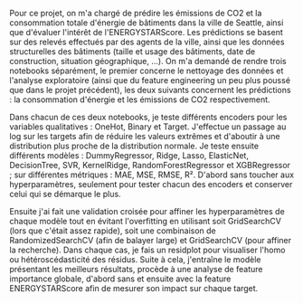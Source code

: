 Pour ce projet, on m'a chargé de prédire les émissions de CO2 et la consommation totale d'énergie de bâtiments dans la ville de Seattle, ainsi que d'évaluer l'intérêt de l'ENERGYSTARScore. Les prédictions se basent sur des relevés effectués par des agents de la ville, ainsi que les données structurelles des bâtiments (taille et usage des bâtiments, date de construction, situation géographique, ...). On m'a demandé de rendre trois notebooks séparément, le premier concerne le nettoyage des données et l'analyse exploratoire (ainsi que du feature engineering un peu plus poussé que dans le projet précédent), les deux suivants concernent les prédictions : la consommation d'énergie et les émissions de CO2 respectivement.

Dans chacun de ces deux notebooks, je teste différents encoders pour les variables qualitatives : OneHot, Binary et Target. J'effectue un passage au log sur les targets afin de réduire les valeurs extrêmes et d'aboutir à une distribution plus proche de la distribution normale. Je teste ensuite différents modèles : DummyRegressor, Ridge, Lasso, ElasticNet, DecisionTree, SVR, KernelRidge, RandomForestRegressor et XGBRegressor ; sur différentes métriques : MAE, MSE, RMSE, R². D'abord sans toucher aux hyperparamètres, seulement pour tester chacun des encoders et conserver celui qui se démarque le plus.

Ensuite j'ai fait une validation croisée pour affiner les hyperparamètres de chaque modèle tout en évitant l'overfitting en utilisant soit GridSearchCV (lors que c'était assez rapide), soit une combinaison de RandomizedSearchCV (afin de balayer large) et GridSearchCV (pour affiner la recherche). Dans chaque cas, je fais un residplot pour visualiser l'homo ou hétéroscédasticité des résidus. Suite à cela, j'entraîne le modèle présentant les meilleurs résultats, procède à une analyse de feature importance globale, d'abord sans et ensuite avec la feature ENERGYSTARScore afin de mesurer son impact sur chaque target.
